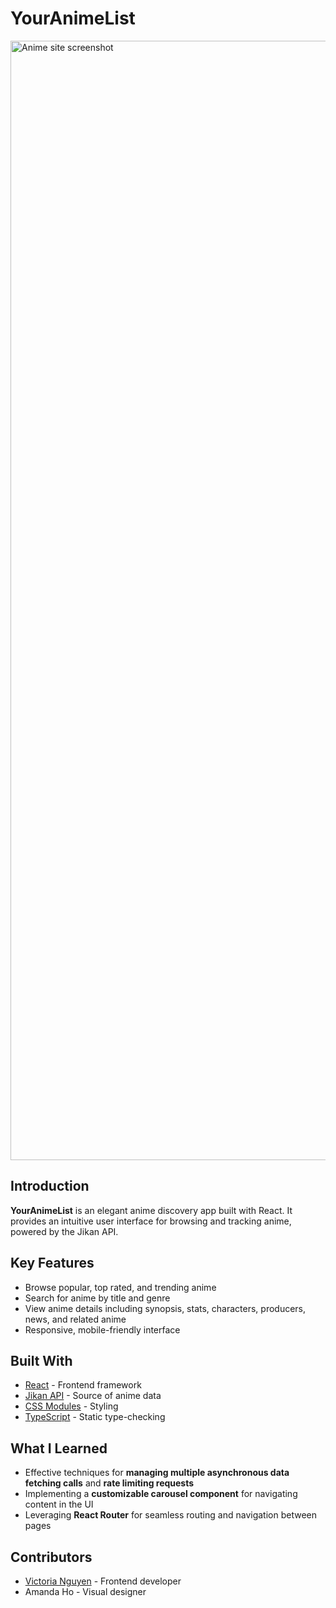 # YourAnimeList
<img width="1791" alt="Anime site screenshot" src="https://github.com/v-sudo29/anime-site/public/search-screenshot.png">

## Introduction
**YourAnimeList** is an elegant anime discovery app built with React. It provides an intuitive user interface for browsing and tracking anime, powered by the Jikan API.

## Key Features
- Browse popular, top rated, and trending anime
- Search for anime by title and genre
- View anime details including synopsis, stats, characters, producers, news, and related anime
- Responsive, mobile-friendly interface

## Built With
- [React](https://react.dev/) - Frontend framework
- [Jikan API](https://docs.api.jikan.moe/) - Source of anime data
- [CSS Modules](https://github.com/css-modules/css-modules) - Styling
- [TypeScript](https://www.typescriptlang.org/) - Static type-checking

## What I Learned
- Effective techniques for **managing multiple asynchronous data fetching calls** and **rate limiting requests**
- Implementing a **customizable carousel component** for navigating content in the UI
- Leveraging **React Router** for seamless routing and navigation between pages

## Contributors
- [Victoria Nguyen](https://github.com/v-sudo29) - Frontend developer
- Amanda Ho - Visual designer
